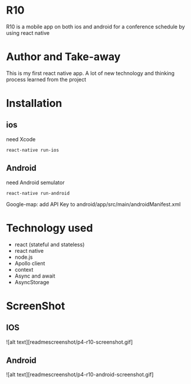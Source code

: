 # R10

R10 is a mobile app on both ios and android for a conference schedule by using react native

# Author and Take-away

This is my first react native app. A lot of new technology and thinking process learned from the project

# Installation

## ios

need Xcode

```
react-native run-ios
```

## Android

need Android semulator

```
react-native run-android
```

Google-map: add API Key to android/app/src/main/androidManifest.xml

# Technology used

- react (stateful and stateless)
- react native
- node.js
- Apollo client
- context
- Async and await
- AsyncStorage

# ScreenShot

## IOS

![alt text][readmescreenshot/p4-r10-screenshot.gif]

## Android

![alt text][readmescreenshot/p4-r10-android-screenshot.gif]
